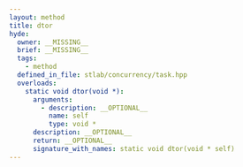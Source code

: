 ```yaml
---
layout: method
title: dtor
hyde:
  owner: __MISSING__
  brief: __MISSING__
  tags:
    - method
  defined_in_file: stlab/concurrency/task.hpp
  overloads:
    static void dtor(void *):
      arguments:
        - description: __OPTIONAL__
          name: self
          type: void *
      description: __OPTIONAL__
      return: __OPTIONAL__
      signature_with_names: static void dtor(void * self)
---
```

